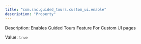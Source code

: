 ```yaml
---
title: "com.snc.guided_tours.custom_ui.enable"
description: "Property"
---
```


Description: Enables Guided Tours Feature For Custom UI pages

Value: `true`